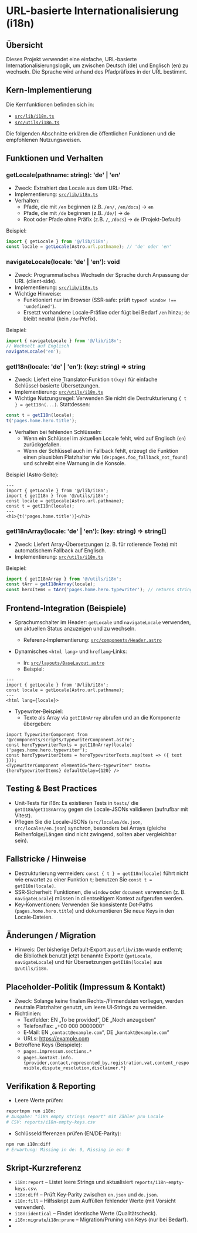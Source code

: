 # URL-basierte Internationalisierung (i18n)

## Übersicht

Dieses Projekt verwendet eine einfache, URL-basierte Internationalisierungslogik, um zwischen Deutsch (de) und Englisch (en) zu wechseln. Die Sprache wird anhand des Pfadpräfixes in der URL bestimmt.

## Kern-Implementierung

Die Kernfunktionen befinden sich in:

- [`src/lib/i18n.ts`](src/lib/i18n.ts:12)
- [`src/utils/i18n.ts`](src/utils/i18n.ts:23)

Die folgenden Abschnitte erklären die öffentlichen Funktionen und die empfohlenen Nutzungsweisen.

## Funktionen und Verhalten

### getLocale(pathname: string): 'de' | 'en'

- Zweck: Extrahiert das Locale aus dem URL-Pfad.
- Implementierung: [`src/lib/i18n.ts`](src/lib/i18n.ts:12)
- Verhalten:
  - Pfade, die mit `/en` beginnen (z.B. `/en/`, `/en/docs`) → `en`
  - Pfade, die mit `/de` beginnen (z.B. `/de/`) → `de`
  - Root oder Pfade ohne Präfix (z.B. `/`, `/docs`) → `de` (Projekt‑Default)

Beispiel:

```ts
import { getLocale } from '@/lib/i18n';
const locale = getLocale(Astro.url.pathname); // 'de' oder 'en'
```

### navigateLocale(locale: 'de' | 'en'): void

- Zweck: Programmatisches Wechseln der Sprache durch Anpassung der URL (client‑side).
- Implementierung: [`src/lib/i18n.ts`](src/lib/i18n.ts:40)
- Wichtige Hinweise:
  - Funktioniert nur im Browser (SSR‑safe: prüft `typeof window !== 'undefined'`).
  - Ersetzt vorhandene Locale‑Präfixe oder fügt bei Bedarf `/en` hinzu; `de` bleibt neutral (kein `/de`‑Prefix).

Beispiel:

```ts
import { navigateLocale } from '@/lib/i18n';
// Wechselt auf Englisch
navigateLocale('en');
```

### getI18n(locale: 'de' | 'en'): (key: string) => string

- Zweck: Liefert eine Translator‑Funktion `t(key)` für einfache Schlüssel‑basierte Übersetzungen.
- Implementierung: [`src/utils/i18n.ts`](src/utils/i18n.ts:23)
- Wichtige Nutzungsregel: Verwenden Sie nicht die Destrukturierung `{ t } = getI18n(...)`. Stattdessen:

```ts
const t = getI18n(locale);
t('pages.home.hero.title');
```

- Verhalten bei fehlenden Schlüsseln:
  - Wenn ein Schlüssel im aktuellen Locale fehlt, wird auf Englisch (`en`) zurückgefallen.
  - Wenn der Schlüssel auch im Fallback fehlt, erzeugt die Funktion einen plausiblen Platzhalter wie `[de:pages.foo_fallback_not_found]` und schreibt eine Warnung in die Konsole.

Beispiel (Astro‑Seite):

```astro
--- 
import { getLocale } from '@/lib/i18n';
import { getI18n } from '@/utils/i18n';
const locale = getLocale(Astro.url.pathname);
const t = getI18n(locale);
---
<h1>{t('pages.home.title')}</h1>
```

### getI18nArray(locale: 'de' | 'en'): (key: string) => string[]

- Zweck: Liefert Array‑Übersetzungen (z. B. für rotierende Texte) mit automatischem Fallback auf Englisch.
- Implementierung: [`src/utils/i18n.ts`](src/utils/i18n.ts:74)

Beispiel:

```ts
import { getI18nArray } from '@/utils/i18n';
const tArr = getI18nArray(locale);
const heroItems = tArr('pages.home.hero.typewriter'); // returns string[]
```

## Frontend‑Integration (Beispiele)

- Sprachumschalter im Header: `getLocale` und `navigateLocale` verwenden, um aktuellen Status anzuzeigen und zu wechseln.
  - Referenz‑Implementierung: [`src/components/Header.astro`](src/components/Header.astro:1)

- Dynamisches `<html lang>` und `hreflang`‑Links:
  - In: [`src/layouts/BaseLayout.astro`](src/layouts/BaseLayout.astro:1)
  - Beispiel:

```astro
--- 
import { getLocale } from '@/lib/i18n';
const locale = getLocale(Astro.url.pathname);
---
<html lang={locale}>
```

- Typewriter‑Beispiel:
  - Texte als Array via `getI18nArray` abrufen und an die Komponente übergeben:

```astro
import TypewriterComponent from '@/components/scripts/TypewriterComponent.astro';
const heroTypewriterTexts = getI18nArray(locale)('pages.home.hero.typewriter');
const heroTypewriterItems = heroTypewriterTexts.map(text => ({ text }));
<TypewriterComponent elementId="hero-typewriter" texts={heroTypewriterItems} defaultDelay={120} />
```

## Testing & Best Practices

- Unit‑Tests für i18n: Es existieren Tests in `tests/` die `getI18n`/`getI18nArray` gegen die Locale‑JSONs validieren (aufrufbar mit Vitest).
- Pflegen Sie die Locale‑JSONs (`src/locales/de.json`, `src/locales/en.json`) synchron, besonders bei Arrays (gleiche Reihenfolge/Längen sind nicht zwingend, sollten aber vergleichbar sein).

## Fallstricke / Hinweise

- Destrukturierung vermeiden: `const { t } = getI18n(locale)` führt nicht wie erwartet zu einer Funktion `t`; benutzen Sie `const t = getI18n(locale)`.
- SSR‑Sicherheit: Funktionen, die `window` oder `document` verwenden (z. B. `navigateLocale`) müssen in clientseitigem Kontext aufgerufen werden.
- Key‑Konventionen: Verwenden Sie konsistente Dot‑Paths (`pages.home.hero.title`) und dokumentieren Sie neue Keys in den Locale‑Dateien.

## Änderungen / Migration

- Hinweis: Der bisherige Default‑Export aus `@/lib/i18n` wurde entfernt; die Bibliothek benutzt jetzt benannte Exporte (`getLocale`, `navigateLocale`) und für Übersetzungen `getI18n(locale)` aus `@/utils/i18n`.

## Placeholder‑Politik (Impressum & Kontakt)

- Zweck: Solange keine finalen Rechts-/Firmendaten vorliegen, werden neutrale Platzhalter genutzt, um leere UI‑Strings zu vermeiden.
- Richtlinien:
  - Textfelder: EN „To be provided“, DE „Noch anzugeben“
  - Telefon/Fax: „+00 000 0000000“
  - E‑Mail: EN „`contact@example.com`“, DE „`kontakt@example.com`“
  - URLs: <https://example.com>
- Betroffene Keys (Beispiele):
  - `pages.impressum.sections.*`
  - `pages.kontakt.info.{provider,contact,represented_by,registration,vat,content_responsible,dispute_resolution,disclaimer.*}`

## Verifikation & Reporting

- Leere Werte prüfen:

```bash
reportnpm run i18n:
# Ausgabe: "i18n empty strings report" mit Zähler pro Locale
# CSV: reports/i18n-empty-keys.csv
```

- Schlüsseldifferenzen prüfen (EN/DE‑Parity):

```bash
npm run i18n:diff
# Erwartung: Missing in de: 0, Missing in en: 0
```

## Skript‑Kurzreferenz

- `i18n:report` – Listet leere Strings und aktualisiert `reports/i18n-empty-keys.csv`.
- `i18n:diff` – Prüft Key‑Parity zwischen `en.json` und `de.json`.
- `i18n:fill` – Hilfsskript zum Auffüllen fehlender Werte (mit Vorsicht verwenden).
- `i18n:identical` – Findet identische Werte (Qualitätscheck).
- `i18n:migrate`/`i18n:prune` – Migration/Pruning von Keys (nur bei Bedarf).
-
